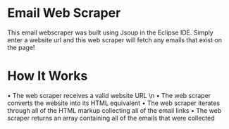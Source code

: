 # Email Web Scraper
This email webscraper was built using Jsoup in the Eclipse IDE. Simply enter a website url and this web scraper will fetch any emails that exist on the page!

# How It Works
• The web scraper receives a valid website URL \n
• The web scraper converts the website into its HTML equivalent
• The web scraper iterates through all of the HTML markup collecting all of the email links
• The web scraper returns an array containing all of the emails that were collected




